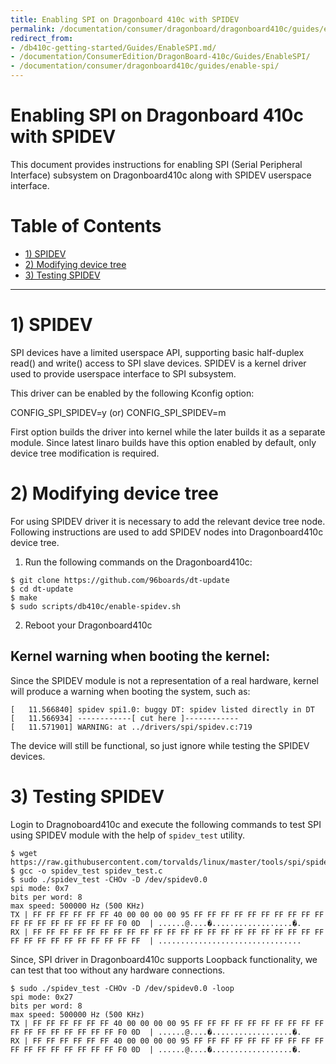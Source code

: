 ```yaml
---
title: Enabling SPI on Dragonboard 410c with SPIDEV
permalink: /documentation/consumer/dragonboard/dragonboard410c/guides/enable-spi/
redirect_from:
- /db410c-getting-started/Guides/EnableSPI.md/
- /documentation/ConsumerEdition/DragonBoard-410c/Guides/EnableSPI/
- /documentation/consumer/dragonboard410c/guides/enable-spi/
---
```


# Enabling SPI on Dragonboard 410c with SPIDEV

This document provides instructions for enabling SPI (Serial Peripheral Interface)
subsystem on Dragonboard410c along with SPIDEV userspace interface.

# Table of Contents

- [1) SPIDEV](#1-spidev)
- [2) Modifying device tree](#2-modifying-device-tree)
- [3) Testing SPIDEV](#3-testing-spidev)

 ***

# 1) SPIDEV

SPI devices have a limited userspace API, supporting basic half-duplex
read() and write() access to SPI slave devices. SPIDEV is a kernel driver
used to provide userspace interface to SPI subsystem.

This driver can be enabled by the following Kconfig option:

CONFIG_SPI_SPIDEV=y (or)
CONFIG_SPI_SPIDEV=m

First option builds the driver into kernel while the later builds it as
a separate module. Since latest linaro builds have this option enabled
by default, only device tree modification is required.

# 2) Modifying device tree

For using SPIDEV driver it is necessary to add the relevant device tree node.
Following instructions are used to add SPIDEV nodes into Dragonboard410c
device tree.

1. Run the following commands on the Dragonboard410c:

```shell
$ git clone https://github.com/96boards/dt-update
$ cd dt-update
$ make
$ sudo scripts/db410c/enable-spidev.sh
```

2. Reboot your Dragonboard410c

## Kernel warning when booting the kernel:

Since the SPIDEV module is not a representation of a real hardware,
kernel will produce a warning when booting the system, such as:

```shell
[   11.566840] spidev spi1.0: buggy DT: spidev listed directly in DT
[   11.566934] ------------[ cut here ]------------
[   11.571901] WARNING: at ../drivers/spi/spidev.c:719
```

The device will still be functional, so just ignore while testing the
SPIDEV devices.

# 3) Testing SPIDEV

Login to Dragnoboard410c and execute the following commands to test
SPI using SPIDEV module with the help of `spidev_test` utility.

```shell
$ wget https://raw.githubusercontent.com/torvalds/linux/master/tools/spi/spidev_test.c
$ gcc -o spidev_test spidev_test.c
$ sudo ./spidev_test -CHOv -D /dev/spidev0.0
spi mode: 0x7
bits per word: 8
max speed: 500000 Hz (500 KHz)
TX | FF FF FF FF FF FF 40 00 00 00 00 95 FF FF FF FF FF FF FF FF FF FF FF FF FF FF FF FF FF FF F0 0D  | ......@....�..................�.
RX | FF FF FF FF FF FF FF FF FF FF FF FF FF FF FF FF FF FF FF FF FF FF FF FF FF FF FF FF FF FF FF FF  | ................................
```

Since, SPI driver in Dragonboard410c supports Loopback functionality, we can
test that too without any hardware connections.

```shell
$ sudo ./spidev_test -CHOv -D /dev/spidev0.0 -loop
spi mode: 0x27
bits per word: 8
max speed: 500000 Hz (500 KHz)
TX | FF FF FF FF FF FF 40 00 00 00 00 95 FF FF FF FF FF FF FF FF FF FF FF FF FF FF FF FF FF FF F0 0D  | ......@....�..................�.
RX | FF FF FF FF FF FF 40 00 00 00 00 95 FF FF FF FF FF FF FF FF FF FF FF FF FF FF FF FF FF FF F0 0D  | ......@....�..................�.
```
